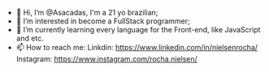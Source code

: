 - 👋 Hi, I’m @Asacadas, I'm a 21 yo brazilian;
- 👀 I’m interested in become a FullStack programmer;
- 🌱 I’m currently learning every language for the Front-end, like JavaScript and etc.
- 📫 How to reach me: 
Linkdin: https://www.linkedin.com/in/nielsenrocha/ <br>
Instagram: https://www.instagram.com/rocha.nielsen/

